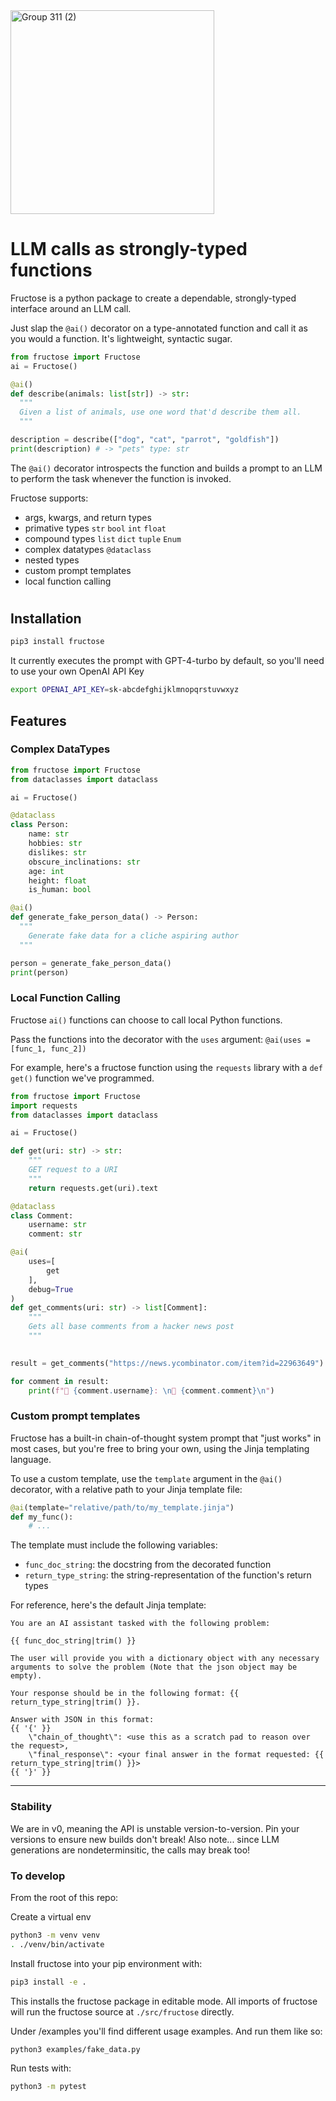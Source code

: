<img width="326" alt="Group 311 (2)" src="https://github.com/bananaml/fructose/assets/44653944/8162425c-a485-460f-b816-bcc6be5d2cef">


# LLM calls as strongly-typed functions

Fructose is a python package to create a dependable, strongly-typed interface around an LLM call.

Just slap the `@ai()` decorator on a type-annotated function and call it as you would a function. It's lightweight, syntactic sugar.

``` python
from fructose import Fructose
ai = Fructose()

@ai()
def describe(animals: list[str]) -> str:
  """
  Given a list of animals, use one word that'd describe them all.
  """

description = describe(["dog", "cat", "parrot", "goldfish"])
print(description) # -> "pets" type: str
```
The `@ai()` decorator introspects the function and builds a prompt to an LLM to perform the task whenever the function is invoked.

Fructose supports:
- args, kwargs, and return types
- primative types `str` `bool` `int` `float`
- compound types `list` `dict` `tuple` `Enum` 
- complex datatypes `@dataclass`
- nested types
- custom prompt templates
- local function calling

# 
## Installation
``` bash
pip3 install fructose
```

It currently executes the prompt with GPT-4-turbo by default, so you'll need to use your own OpenAI API Key
``` bash
export OPENAI_API_KEY=sk-abcdefghijklmnopqrstuvwxyz
```

## Features

### Complex DataTypes

``` python
from fructose import Fructose
from dataclasses import dataclass

ai = Fructose()

@dataclass
class Person:
    name: str
    hobbies: str
    dislikes: str
    obscure_inclinations: str
    age: int
    height: float
    is_human: bool

@ai()
def generate_fake_person_data() -> Person:
  """
    Generate fake data for a cliche aspiring author
  """

person = generate_fake_person_data()
print(person)
```

### Local Function Calling

Fructose `ai()` functions can choose to call local Python functions.

Pass the functions into the decorator with the `uses` argument: `@ai(uses = [func_1, func_2])`

For example, here's a fructose function using the `requests` library with a `def get()` function we've programmed.

``` python
from fructose import Fructose
import requests
from dataclasses import dataclass

ai = Fructose()

def get(uri: str) -> str:
    """
    GET request to a URI
    """
    return requests.get(uri).text

@dataclass
class Comment:
    username: str
    comment: str

@ai(
    uses=[
        get
    ],
    debug=True
)
def get_comments(uri: str) -> list[Comment]:
    """
    Gets all base comments from a hacker news post
    """
    

result = get_comments("https://news.ycombinator.com/item?id=22963649")

for comment in result:
    print(f"🧑 {comment.username}: \n💬 {comment.comment}\n")
```

### Custom prompt templates

Fructose has a built-in chain-of-thought system prompt that "just works" in most cases, but you're free to bring your own, using the Jinja templating language.

To use a custom template, use the `template` argument in the `@ai()` decorator, with a relative path to your Jinja template file:

```python
@ai(template="relative/path/to/my_template.jinja")
def my_func():
    # ...
```

The template must include the following variables:
-  `func_doc_string`: the docstring from the decorated function
-  `return_type_string`: the string-representation of the function's return types

For reference, here's the default Jinja template:

```jinja
You are an AI assistant tasked with the following problem:

{{ func_doc_string|trim() }}

The user will provide you with a dictionary object with any necessary arguments to solve the problem (Note that the json object may be empty). 

Your response should be in the following format: {{ return_type_string|trim() }}.

Answer with JSON in this format: 
{{ '{' }}
    \"chain_of_thought\": <use this as a scratch pad to reason over the request>, 
    \"final_response\": <your final answer in the format requested: {{ return_type_string|trim() }}>
{{ '}' }}
```

---

### Stability

We are in v0, meaning the API is unstable version-to-version. Pin your versions to ensure new builds don't break!
Also note... since LLM generations are nondeterminsitic, the calls may break too!

### To develop

From the root of this repo:

Create a virtual env
``` bash
python3 -m venv venv
. ./venv/bin/activate
```

Install fructose into your pip environment with:
``` bash
pip3 install -e .
```
This installs the fructose package in editable mode. All imports of fructose will run the fructose source at `./src/fructose` directly.

Under /examples you'll find different usage examples. And run them like so:
``` bash
python3 examples/fake_data.py
```

Run tests with:
``` bash
python3 -m pytest
```
